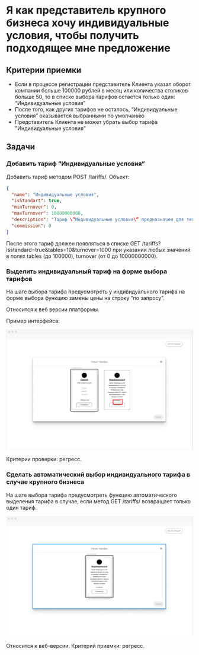 # Я как представитель крупного бизнеса хочу индивидуальные условия, чтобы получить  подходящее мне предложение

## Критерии приемки

* Если в процессе регистрации представитель Клиента указал оборот компании больше 100000 рублей в месяц или количества столиков больше 50, то в списке выбора тарифов остается только один: “Индивидуальные условия”
* После того, как других тарифов не осталось, “Индивидуальные условия” оказывается выбранными по умолчанию
* Представитель Клиента не может убрать выбор тарифа "Индивидуальные условия"

## Задачи

### Добавить тариф “Индивидуальные условия”

Добавить тариф методом POST /tariffs/. Объект:

```json
{
  "name": "Индивидуальные условия",
  "isStandart": true,
  "minTurnover": 0,
  "maxTurnover": 10000000000,
  "description": "Тариф \”Индивидуальные условия\” предназначен для тех, кому не подходят стандартные. Выберите его и наш менеджер свяжется с вами в ближайшее время, чтобы обсудить условия!",
  "commission": 0
}
```

После этого тариф должен появляться в списке GET /tariffs?isstandard=true&tables=10&turnover=1000 при указании любых значений в полях tables (до 100000), turnover (от 0 до 10000000000).

### Выделить индивидуальный тариф на форме выбора тарифов

На шаге выбора тарифа предусмотреть у индивидуального тарифа на форме выбора функцию замены цены на строку “по запросу”.

Относится к веб версии платформы.

Пример интерфейса:

![](../../../img/Screenshot_125.png)

Критерии проверки: регресс.

### Сделать автоматический выбор индивидуального тарифа в случае крупного бизнеса

На шаге выбора тарифа предусмотреть функцию автоматического выделения тарифа в случае, если метод GET /tariffs/ возвращает только один тариф.

![](../../../img/individual.png)

Относится к веб-версии.
Критерий приемки: регресс.

